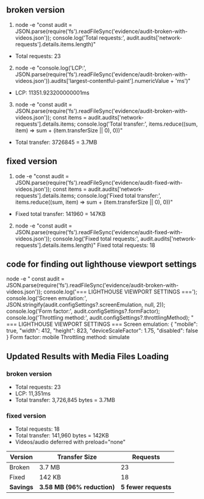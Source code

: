 ## broken version
1. node -e "const audit = JSON.parse(require('fs').readFileSync('evidence/audit-broken-with-videos.json')); console.log('Total requests:', audit.audits['network-requests'].details.items.length)"
- Total requests: 23
2.  node -e "console.log('LCP:', JSON.parse(require('fs').readFileSync('evidence/audit-broken-with-videos.json')).audits['largest-contentful-paint'].numericValue + 'ms')"
- LCP: 11351.923200000001ms
3. node -e "const audit = JSON.parse(require('fs').readFileSync('evidence/audit-broken-with-videos.json')); const items = audit.audits['network-requests'].details.items; console.log('Total transfer:', items.reduce((sum, item) => sum + (item.transferSize || 0), 0))"
- Total transfer: 3726845 = 3.7MB


## fixed version
1.  ode -e "const audit = JSON.parse(require('fs').readFileSync('evidence/audit-fixed-with-videos.json')); const items = audit.audits['network-requests'].details.items; console.log('Fixed total transfer:', items.reduce((sum, item) => sum + (item.transferSize || 0), 0))"
- Fixed total transfer: 141960 = 147KB
2.  node -e "const audit = JSON.parse(require('fs').readFileSync('evidence/audit-fixed-with-videos.json')); console.log('Fixed total requests:', audit.audits['network-requests'].details.items.length)"
Fixed total requests: 18

## code for finding out lighthouse viewport settings
node -e "
const audit = JSON.parse(require('fs').readFileSync('evidence/audit-broken-with-videos.json'));
console.log('=== LIGHTHOUSE VIEWPORT SETTINGS ===');
console.log('Screen emulation:', JSON.stringify(audit.configSettings?.screenEmulation, null, 2));
console.log('Form factor:', audit.configSettings?.formFactor);
console.log('Throttling method:', audit.configSettings?.throttlingMethod);
"
=== LIGHTHOUSE VIEWPORT SETTINGS ===
Screen emulation: {
  "mobile": true,
  "width": 412,
  "height": 823,
  "deviceScaleFactor": 1.75,
  "disabled": false
}
Form factor: mobile
Throttling method: simulate


## Updated Results with Media Files Loading
### broken version 
- Total requests: 23
- LCP: 11,351ms  
- Total transfer: 3,726,845 bytes = 3.7MB

### fixed version  
- Total requests: 18
- Total transfer: 141,960 bytes = 142KB
- Videos/audio deferred with preload="none"


| Version | Transfer Size | Requests |
|---------|---------------|----------|
| Broken  | 3.7 MB       | 23       |
| Fixed   | 142 KB       | 18       |
| **Savings** | **3.58 MB (96% reduction)** | **5 fewer requests** |